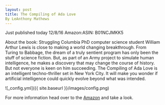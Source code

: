 ```yaml
---
layout: post
title: The Compiling of Ada Love
By LeAnthony Mathews
---
```

Just published today 12/8/16 
Amazon:ASIN: B01NCJMKK5

About the book:
Struggling Columbia PhD computer science student William Arthur Lewis is close to making a world changing breakthrough. From Turing to Babbage, the dream of a truly sentient program has only been the stuff of science fiction. But, as part of an Army project to simulate human intelligence, he makes a discovery that may change the course of history. 
But not everyone is keen on him succeeding. The Compiling of Ada Love is an intelligent techno-thriller set in New York City. It will make you wonder if artificial intelligence could quickly evolve beyond what was intended.


![_config.yml]({{ site.baseurl }}/images/config.png)

 For more information head over to the [Amazon](https://read.amazon.com/kp/embed?asin=B01NCJMKK5&preview=newtab&linkCode=kpe&ref_=cm_sw_r_kb_dp_DfgsybNYC636J) and take a look.
